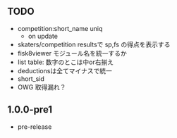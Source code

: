 ## TODO
- competition:short_name uniq
  - on update
- skaters/competition resultsで sp,fs の得点を表示する
- fisk8viewer モジュール名を統一するか
- list table: 数字のとこは中or右揃え
- deductionsは全てマイナスで統一
- short_sid
- OWG 取得漏れ？

## 1.0.0-pre1
- pre-release
